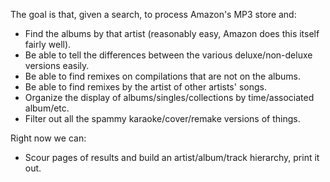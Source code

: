 The goal is that, given a search, to process Amazon's MP3 store and:
- Find the albums by that artist (reasonably easy, Amazon does this itself fairly well).
- Be able to tell the differences between the various deluxe/non-deluxe versions easily.
- Be able to find remixes on compilations that are not on the albums.
- Be able to find remixes by the artist of other artists' songs.
- Organize the display of albums/singles/collections by time/associated album/etc.
- Filter out all the spammy karaoke/cover/remake versions of things.

Right now we can:
- Scour pages of results and build an artist/album/track hierarchy, print it out.
